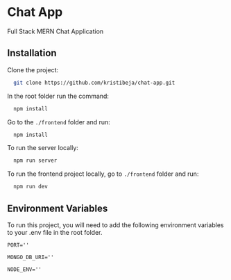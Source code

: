 # Chat App

Full Stack MERN Chat Application


## Installation

Clone the project:

```bash
  git clone https://github.com/kristibeja/chat-app.git
```

In the root folder run the command:

```bash
  npm install
```

Go to the `./frontend` folder and run:

```bash
  npm install
```

To run the server locally:

```bash
  npm run server
```

To run the frontend project locally, go to `./frontend` folder and run:

```bash
  npm run dev
```
## Environment Variables

To run this project, you will need to add the following environment variables to your .env file in the root folder.

`PORT=''`

`MONGO_DB_URI=''`

`NODE_ENV=''`
